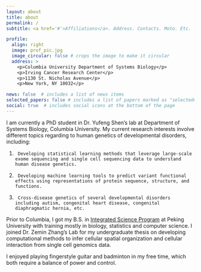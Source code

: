 ```yaml
---
layout: about
title: about
permalink: /
subtitle: <a href='#'>Affiliations</a>. Address. Contacts. Moto. Etc.

profile:
  align: right
  image: prof_pic.jpg
  image_circular: false # crops the image to make it circular
  address: >
    <p>Columbia University Department of Systems Biology</p>
    <p>Irving Cancer Research Center</p>
    <p>1130 St. Nicholas Avenue</p>
    <p>New York, NY 10032</p>

news: false  # includes a list of news items
selected_papers: false # includes a list of papers marked as "selected={true}"
social: true  # includes social icons at the bottom of the page
---
```


I am currently a PhD student in Dr. Yufeng Shen’s lab at Department of Systems Biology, Columbia University. My current research interests involve different topics regarding to human genetics of developmental disorders, including:
1.      Developing statistical learning methods that leverage large-scale exome sequencing and single cell sequencing data to understand human disease genetics.
2.      Developing machine learning tools to predict variant functional effects using representations of protein sequence, structure, and functions.
3.      Cross-disease genetics of several developmental disorders including autism, congenital heart disease, congenital diaphragmatic hernia, etc.

Prior to Columbia, I got my B.S. in <a href='http://cqb.pku.edu.cn/cqben/'>Integrated Science Program</a> at Peking University with training mostly in biology, statistics and computer science. I joined Dr. Zemin Zhang’s Lab for my undergraduate thesis on developing computational methods to infer cellular spatial organization and cellular interaction from single cell genomics data.

I enjoyed playing fingerstyle guitar and badminton in my free time, which both require a balance of power and  control.
